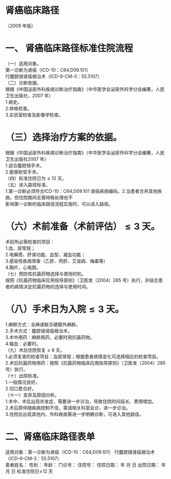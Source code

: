 # 肾癌临床路径  
（2009 年版）  
# 一、 肾癌临床路径标准住院流程  
（一）适用对象。  
第一诊断为肾癌（ICD-10：C64,D09.101）  
行腹腔镜肾癌根治术（ICD-9-CM-3：55.5107）  
（二）诊断依据。  
根据《中国泌尿外科疾病诊断治疗指南》（中华医学会泌尿外科学分会编著，人民卫生出版社，2007 年）  
1.病史。  
2.体格检查。  
3.实验室检查及影像学检查。  
# （三）选择治疗方案的依据。  
根据《中国泌尿外科疾病诊断治疗指南》（中华医学会泌尿外科学分会编著，人民卫生出版社2007 年）  
1.适合腹腔镜手术。  
2.能够耐受手术。  
（四）标准住院日为${\leqslant}12$ 天。  
（五）进入路径标准。  
1.第一诊断必须符合ICD-10：C64,D09.101 肾癌疾病编码。2.当患者合并其他疾病，但住院期间无需特殊处理也不  
影响第一诊断的临床路径流程实施时，可以进入路径。  
# （六）术前准备（术前评估）${\leqslant}3$ 天。  
术前所必需检查的项目：  
1.血、尿常规；  
2.电解质、肝肾功能、血型、凝血功能；  
3.感染性疾病筛查（乙肝、丙肝、艾滋病、梅毒等）  
4.胸片，心电图。  
（七）预防性抗菌药物选择与使用时机。  
按照《抗菌药物临床应用指导原则》（卫医发〔2004〕285 号）执行，并结合患者的病情决定抗菌药物的选择与使用时间。  
# （八）手术日为入院${\leqslant}3$ 天。  
1.麻醉方式：全麻或联合硬膜外麻醉。  
2.手术方式：腹腔镜肾癌根治术。  
3.术中用药：麻醉用药，必要时用抗菌药物。  
4.输血：必要时。  
（九）术后住院恢复${\leqslant}9$ 天。  
1.必须复查的检查项目：血尿常规；根据患者病情变化可选择相应的检查项目。  
2.术后抗菌药物用药：按照《抗菌药物临床应用指导原则》（卫医发〔2004〕285 号）执行。  
（十）出院标准。  
1.一般情况良好。  
2.切口愈合好。  
（十一）变异及原因分析。  
1.术中、术后出现并发症，需要进一步诊治，导致住院时间延长、费用增加。  
2.术后原伴随疾病控制不佳，需请相关科室会诊，进一步诊治。  
3.住院后出现其他内、外科疾病需进一步明确诊断，可进入其他路径。  
# 二、肾癌临床路径表单  
适用对象：第一诊断为肾癌（ICD-10：C64,D09.101） 行腹腔镜肾癌根治术（ICD-9-CM-3：55.5107）  
患者姓名：        性别：   年龄：    门诊号：        住院号：           住院日期：    年  月  日    出院日期：     年  月  日   标准住院日$\leqslant\!12$ 天  
